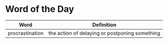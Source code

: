 # Word of the Day

|Word|Definition|
|---|---|
|procrastination|the action of delaying or postponing something|
